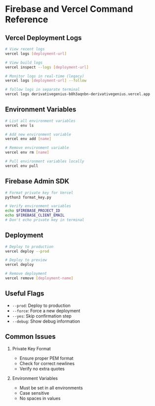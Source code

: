 # Firebase and Vercel Command Reference

## Vercel Deployment Logs
```bash
# View recent logs
vercel logs [deployment-url]

# View build logs
vercel inspect --logs [deployment-url]

# Monitor logs in real-time (legacy)
vercel logs [deployment-url] --follow

# follow logs in separate terminal
vercel logs derivativegenius-b8h3aqnbn-derivativegenius.vercel.app
```

## Environment Variables
```bash
# List all environment variables
vercel env ls

# Add new environment variable
vercel env add [name]

# Remove environment variable
vercel env rm [name]

# Pull environment variables locally
vercel env pull
```

## Firebase Admin SDK
```bash
# Format private key for Vercel
python3 format_key.py

# Verify environment variables
echo $FIREBASE_PROJECT_ID
echo $FIREBASE_CLIENT_EMAIL
# Don't echo private key in terminal
```

## Deployment
```bash
# Deploy to production
vercel deploy --prod

# Deploy to preview
vercel deploy

# Remove deployment
vercel remove [deployment-name]
```

## Useful Flags
- `--prod`: Deploy to production
- `--force`: Force a new deployment
- `--yes`: Skip confirmation step
- `--debug`: Show debug information

## Common Issues
1. Private Key Format
   - Ensure proper PEM format
   - Check for correct newlines
   - Verify no extra quotes

2. Environment Variables
   - Must be set in all environments
   - Case sensitive
   - No spaces in values
